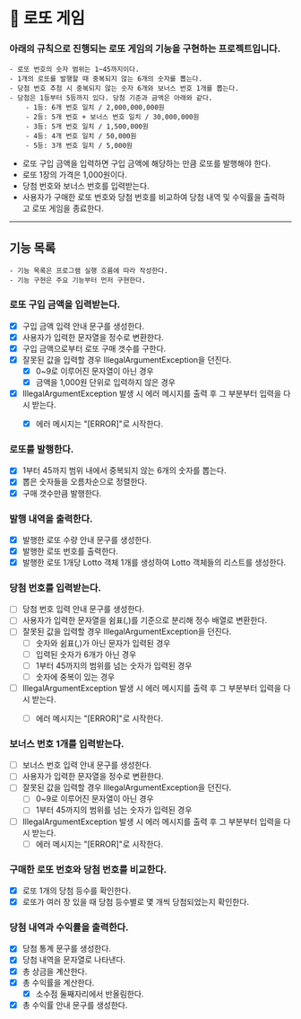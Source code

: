 # 🎱 로또 게임

### 아래의 규칙으로 진행되는 로또 게임의 기능을 구현하는 프로젝트입니다.

```
- 로또 번호의 숫자 범위는 1~45까지이다.
- 1개의 로또를 발행할 때 중복되지 않는 6개의 숫자를 뽑는다.
- 당첨 번호 추첨 시 중복되지 않는 숫자 6개와 보너스 번호 1개를 뽑는다.
- 당첨은 1등부터 5등까지 있다. 당첨 기준과 금액은 아래와 같다.
    - 1등: 6개 번호 일치 / 2,000,000,000원
    - 2등: 5개 번호 + 보너스 번호 일치 / 30,000,000원
    - 3등: 5개 번호 일치 / 1,500,000원
    - 4등: 4개 번호 일치 / 50,000원
    - 5등: 3개 번호 일치 / 5,000원
```

- 로또 구입 금액을 입력하면 구입 금액에 해당하는 만큼 로또를 발행해야 한다.
- 로또 1장의 가격은 1,000원이다.
- 당첨 번호와 보너스 번호를 입력받는다.
- 사용자가 구매한 로또 번호와 당첨 번호를 비교하여 당첨 내역 및 수익률을 출력하고 로또 게임을 종료한다.


---


## 기능 목록

```
- 기능 목록은 프로그램 실행 흐름에 따라 작성한다.
- 기능 구현은 주요 기능부터 먼저 구현한다.
```

### 로또 구입 금액을 입력받는다.
- [X] 구입 금액 입력 안내 문구를 생성한다.
- [X] 사용자가 입력한 문자열을 정수로 변환한다.
- [X] 구입 금액으로부터 로또 구매 갯수를 구한다.
- [X] 잘못된 값을 입력할 경우 IllegalArgumentException을 던진다.
    - [X] 0~9로 이루어진 문자열이 아닌 경우
    - [X] 금액을 1,000원 단위로 입력하지 않은 경우
- [X] IllegalArgumentException 발생 시 에러 메시지를 출력 후 그 부분부터 입력을 다시 받는다.
    - [X] 에러 메시지는 "[ERROR]"로 시작한다.


### 로또를 발행한다.
- [X] 1부터 45까지 범위 내에서 중복되지 않는 6개의 숫자를 뽑는다.
- [X] 뽑은 숫자들을 오름차순으로 정렬한다.
- [X] 구매 갯수만큼 발행한다.

### 발행 내역을 출력한다.
- [X] 발행한 로또 수량 안내 문구를 생성한다.
- [X] 발행한 로또 번호를 출력한다.
- [X] 발행한 로또 1개당 Lotto 객체 1개를 생성하여 Lotto 객체들의 리스트를 생성한다.

### 당첨 번호를 입력받는다.
- [ ] 당첨 번호 입력 안내 문구를 생성한다.
- [ ] 사용자가 입력한 문자열을 쉼표(,)를 기준으로 분리해 정수 배열로 변환한다.
- [ ] 잘못된 값을 입력할 경우 IllegalArgumentException을 던진다.
    - [ ] 숫자와 쉼표(,)가 아닌 문자가 입력된 경우
    - [ ] 입력된 숫자가 6개가 아닌 경우
    - [ ] 1부터 45까지의 범위를 넘는 숫자가 입력된 경우
    - [ ] 숫자에 중복이 있는 경우
- [ ] IllegalArgumentException 발생 시 에러 메시지를 출력 후 그 부분부터 입력을 다시 받는다.
    - [ ] 에러 메시지는 "[ERROR]"로 시작한다.


### 보너스 번호 1개를 입력받는다.
- [ ] 보너스 번호 입력 안내 문구를 생성한다.
- [ ] 사용자가 입력한 문자열을 정수로 변환한다.
- [ ] 잘못된 값을 입력할 경우 IllegalArgumentException을 던진다.
    - [ ] 0~9로 이루어진 문자열이 아닌 경우
    - [ ] 1부터 45까지의 범위를 넘는 숫자가 입력된 경우
- [ ] IllegalArgumentException 발생 시 에러 메시지를 출력 후 그 부분부터 입력을 다시 받는다.
    - [ ] 에러 메시지는 "[ERROR]"로 시작한다.

### 구매한 로또 번호와 당첨 번호를 비교한다.
- [X] 로또 1개의 당첨 등수를 확인한다.
- [X] 로또가 여러 장 있을 때 당첨 등수별로 몇 개씩 당첨되었는지 확인한다.

### 당첨 내역과 수익률을 출력한다.
- [X] 당첨 통계 문구를 생성한다.
- [X] 당첨 내역을 문자열로 나타낸다.
- [X] 총 상금을 계산한다.
- [X] 총 수익률을 계산한다.
    - [X] 소수점 둘째자리에서 반올림한다.
- [X] 총 수익률 안내 문구를 생성한다.

